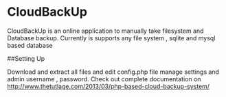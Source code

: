 CloudBackUp
===========

CloudBackUp is an online application to manually take filesystem and Database backup. Currently is supports any file system , sqlite and mysql based database

##Setting Up

Download and extract all files and edit config.php file manage settings and admin username , password. Check out complete documentation on
http://www.thetutlage.com/2013/03/php-based-cloud-backup-system/
